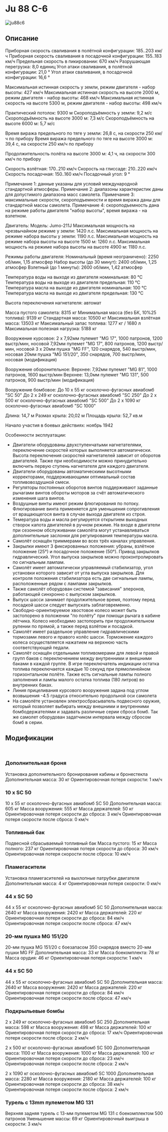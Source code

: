 # Ju 88 C-6

![ju88c6](../images/ju88c6.png)

## Описание

Приборная скорость сваливания в полётной конфигурации: 185..203 км/ч
Приборная скорость сваливания в посадочной конфигурации: 155..183 км/ч
Предельная скорость в пикировании: 670 км/ч
Разрушающая перегрузка: 8,0 единиц
Угол атаки сваливания, в полётной конфигурации: 21,0 °
Угол атаки сваливания, в посадочной конфигурации: 16,6 °

Максимальная истинная скорость у земли, режим двигателя - набор высоты: 427 км/ч
Максимальная истинная скорость на высоте 2000 м, режим двигателя - набор высоты: 468 км/ч
Максимальная истинная скорость на высоте 5300 м, режим двигателя - набор высоты: 498 км/ч

Практический потолок: 9300 м
Скороподъёмность у земли: 9,2 м/с
Скороподъёмность на высоте 3000 м: 7,3 м/с
Скороподъёмность на высоте 6000 м: 5,7 м/с

Время виража предельного по тяге у земли: 26,8 с, на скорости 250 км/ч по прибору
Время виража предельного по тяге на высоте 3000 м: 39,4 с, на скорости 250 км/ч по прибору

Продолжительность полёта на высоте 3000 м: 4,1 ч, на скорости 300 км/ч по прибору

Скорость взлётная: 170..210 км/ч
Скорость на глиссаде: 210..220 км/ч
Скорость посадочная: 150..160 км/ч
Посадочный угол: 9 °

Примечание 1: данные указаны для условий международной стандартной атмосферы.
Примечание 2: диапазоны характеристик даны для допустимого диапазона масс самолета.
Примечание 3: максимальные скорости, скороподъемности и время виража даны для стандартной массы самолета.
Примечание 4: скороподъемность дана на режиме работы двигателя "набор высоты", время виража - на взлетном.

Двигатель:
Модель: Jumo-211J
Максимальная мощность на чрезвычайном режиме у земли: 1420 л.с.
Максимальная мощность на режиме набора высоты у земли: 1190 л.с.
Максимальная мощность на режиме набора высоты на высоте 1500 м: 1260 л.с.
Максимальная мощность на режиме набора высоты на высоте 4900 м: 1180 л.с.

Режимы работы двигателя:
Номинальный (время неограничено): 2250 об/мин, 1,15 атмосфер
Набор высоты (до 30 минут): 2400 об/мин, 1,25 атмосфер
Взлетный (до 1 минуты): 2600 об/мин, 1,42 атмосфер

Температура воды на выходе из двигателя номинальная: 80 °С
Температура воды на выходе из двигателя предельная: 110 °С
Температура масла на выходе из двигателя номинальная: 100 °С
Температура масла на выходе из двигателя предельная: 130 °С

Высота переключения нагнетателя: автомат 

Масса пустого самолета: 8315 кг
Минимальная масса (без БК, 10%25 топлива): 9139 кг
Стандартная масса: 10500 кг
Максимальная взлётная масса: 13503 кг
Максимальный запас топлива: 1277 кг / 1680 л
Максимальная полезная нагрузка: 5188 кг

Вооружение курсовое:
2 x 7,92мм пулемет "MG 17", 1000 патронов, 1200 выстр/мин, носовой
7,92мм пулемет "MG 17", 800 патронов, 1200 выстр/мин, носовой
3 x 20мм пушка "MG FF", 120 снарядов, 540 выстр/мин, носовая
20мм пушка "MG 151/20", 350 снарядов, 700 выстр/мин, носовая (модификация)

Вооружение оборонительное:
Верхнее: 7,92мм пулемет "MG 81", 1000 патронов, 1600 выстр/мин
Верхнее: 13,0мм пулемет "MG 131", 500 патронов, 900 выстр/мин (модификация)

Вооружение бомбовое:
До 10 x 55 кг осколочно-фугасных авиабомб "SC 50"
До 2 x 249 кг осколочно-фугасных авиабомб "SC 250"
До 2 x 500 кг осколочно-фугасных авиабомб "SC 500"
До 2 x 1090 кг осколочно-фугасных авиабомб "SC 1000"

Длина: 14,7 м
Размах крыла: 20,02 м
Площадь крыла: 52,7 кв.м

Начало участия в боевых действиях: ноябрь 1942

Особенности эксплуатации:
- Двигатели оборудованы двухступенчатыми нагнетателями, переключение скоростей которых выполняется автоматически. Высота переключения скоростей нагнетателей зависит от оборотов двигателей. Также при необходимости можно принудительно включить первую ступень нагнетателя для каждого двигателя.
- Двигатели оборудованы автоматическими высотными корректорами, поддерживающими оптимальный состав топливовоздушной смеси.
- Регуляторы постоянных оборотов винтов поддерживают заданные рычагами винтов обороты моторов за счёт автоматического изменения шага винтов.
- Воздушные винты имеют режим флюгирования по потоку. Флюгирование винта применяется для уменьшения сопротивления от вращающегося винта в случае выхода двигателя из строя.
- Темература воды и масла регулируется открытием выходных створок капота двигателей в ручном режиме. На входе в двигатели при сезонном обслуживании самолёта могут устанавливаться дополнительные заслонки для регулирования температуры масла.
- Самолёт оснащён триммерами во всех трёх каналах управления.
- Закрылки имеют 3 фиксированных положения: убраны, взлётное положение (25°) и посадочное положение (50°). Привод закрылков гидравлический. Угол выпуска закрылков можно проконтролировать по сигнальным лампам.
- Самолёт имеет автоматически управляемый стабилизатор, угол установки которого зависит от угла выпуска закрылков. Для контроля положения стабилизатора есть две сигнальные лампы, расположенные рядом с лампами закрылков.
- Также самолёт оборудован системой "зависания" элеронов, работающей синхронно с выпуском закрылков.
- Выпуск шасси занимает продолжительное время, поэтому перед посадкой шасси следует выпускать заблаговременно.
- Свободно-ориентируемое хвостовое колесо может быть застопорено в положении "по полёту" при помощи рычага в кабине лётчика. Колесо необходимо застопорить при продолжительном рулении по прямой, а также перед взлётом и посадкой.
- Самолёт имеет раздельное управление гидравлическими тормозами левого и правого колёс шасси. Торможение каждого колеса осуществляется нажатием на верхнюю часть соответствующей педали.
- Самолёт оснащён отдельными топливомерами для левой и правой групп баков с переключением между внутренними и внешними баками в каждой группе. В игре переключатель индикации остатка топлива переключается каждые 10 секунд при прямолинейном горизонтальном полёте. Также есть сигнальные лампы полного заполнения и лампы малого остатка топлива (180 литров) во внутренних баках.
- Линия прицеливания курсового вооружения задана под углом возвышения -4.5 градуса относительно продольной оси самолета
- На самолёте установлен электросбрасыватель подвесного оружия, который позволяет выбирать между внешними и внутренними бомбодержателями и задавать различные серии сброса бомб. Так же самолет оборудован задатчиком интервала между сбросом бомб в серии.

## Модификации
﻿

### Дополнительная броня

Установка дополнительного бронирования кабины и бронестекла
Дополнительная масса: 30 кг
Ориентировочная потеря скорости: 1 км/ч

### 10 x SC 50

10 x 55 кг осколочно-фугасных авиабомб SC 50
Дополнительная масса: 605 кг
Масса вооружения: 555 кг
Масса держателей: 50 кг
Ориентировочная потеря скорости до сброса: 3 км/ч
Ориентировочная потеря скорости после сброса: 0 км/ч

### Топливный бак

Подвесной сбрасываемый топливный бак
Масса пустого: 15 кг
Масса полного: 237 кг
Ориентировочная потеря скорости до сброса: 30 км/ч
Ориентировочная потеря скорости после сброса: 10 км/ч﻿

### Пламегасители

Установка пламегасителей на выхлопные патрубки двигателя
Дополнительная масса: 4 кг
Ориентировочная потеря скорости: 0 км/ч

### 44 x SC 50

44 x 55 кг осколочно-фугасных авиабомб SC 50
Дополнительная масса: 2640 кг
Масса вооружения: 2420 кг
Масса держателей: 220 кг
Ориентировочная потеря скорости до сброса: 84 км/ч
Ориентировочная потеря скорости после сброса: 47 км/ч

### 20-мм пушка MG 151/20

20-мм пушка MG 151/20 с боезапасом 350 снарядов вместо 20-мм пушки MG FF 
Дополнительная масса: 33 кг
Масса боекомплекта: 78 кг
Масса орудия: 46 кг
Ориентировочная потеря скорости: 1 км/ч

### 44 x SC 50

44 x 55 кг осколочно-фугасных авиабомб SC 50
Дополнительная масса: 2640 кг
Масса вооружения: 2420 кг
Масса держателей: 220 кг
Ориентировочная потеря скорости до сброса: 84 км/ч
Ориентировочная потеря скорости после сброса: 47 км/ч

### Подкрыльевые бомбы

2 x 249 кг осколочно-фугасных авиабомб SC 250
Дополнительная масса: 598 кг
Масса вооружения: 498 кг
Масса держателей: 100 кг
Ориентировочная потеря скорости до сброса: 17 км/ч
Ориентировочная потеря скорости после сброса: 2 км/ч

2 x 500 кг осколочно-фугасных авиабомб SC 500
Дополнительная масса: 1100 кг
Масса вооружения: 1000 кг
Масса держателей: 100 кг
Ориентировочная потеря скорости до сброса: 23 км/ч
Ориентировочная потеря скорости после сброса: 2 км/ч

2 x 1090 кг осколочно-фугасных авиабомб SC 1000
Дополнительная масса: 2280 кг
Масса вооружения: 2180 кг
Масса держателей: 100 кг
Ориентировочная потеря скорости до сброса: 38 км/ч
Ориентировочная потеря скорости после сброса: 2 км/ч

### Турель с 13mm пулеметом MG 131

Верхняя задняя турель с 13-мм пулеметом MG 131 с боекомплектом 500 патронов
Уменьшение массы: 69 кг
Ориентировочный выигрыш в скорости: 3 км/ч